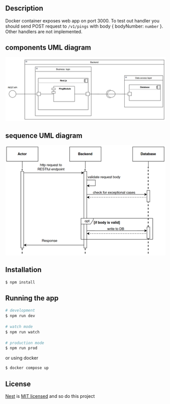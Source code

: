 ## Description

Docker container exposes web app on port 3000.
To test out handler you should send POST request to `/v1/pings` with body { bodyNumber: `number` }.
Other handlers are not implemented.


## components UML diagram
![components](./components_uml.png)
## sequence UML diagram
![sequence](./sequence_uml.png)
## Installation

```bash
$ npm install
```

## Running the app

```bash
# development
$ npm run dev

# watch mode
$ npm run watch

# production mode
$ npm run prod
```

or using docker

```bash
$ docker compose up
```

## License

[Nest](https://github.com/nestjs/nest) is [MIT licensed](LICENSE) and so do this project

